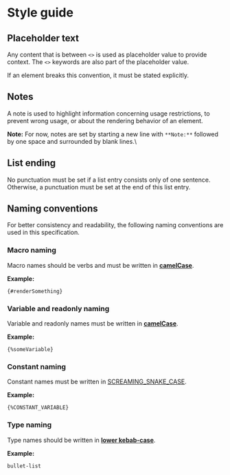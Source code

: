 # Style guide
## Placeholder text

Any content that is between `<>` is used as placeholder value to provide context.
The `<>` keywords are also part of the placeholder value.

If an element breaks this convention, it must be stated explicitly. 

## Notes

A note is used to highlight information concerning usage restrictions, to prevent wrong usage, or about the rendering behavior of an element.

**Note:** For now, notes are set by starting a new line with `**Note:**` followed by one space and surrounded by blank lines.\

## List ending

No punctuation must be set if a list entry consists only of one sentence. Otherwise, a punctuation must be set at the end of this list entry.

## Naming conventions

For better consistency and readability, the following naming conventions are used in this specification.

### Macro naming

Macro names should be verbs and must be written in [**camelCase**](https://en.wikipedia.org/wiki/Camel_case).

**Example:**

```
{#renderSomething}
```

### Variable and readonly naming

Variable and readonly names must be written in [**camelCase**](https://en.wikipedia.org/wiki/Camel_case).

**Example:**

```
{%someVariable}
```

### Constant naming

Constant names must be written in [SCREAMING_SNAKE_CASE](https://en.wikipedia.org/wiki/SCREAMING_SNAKE_CASE).

**Example:**

```
{%CONSTANT_VARIABLE}
```

### Type naming

Type names should be written in [**lower kebab-case**](https://en.wikipedia.org/wiki/Letter_case#Kebab_case).

**Example:**

```
bullet-list
```
